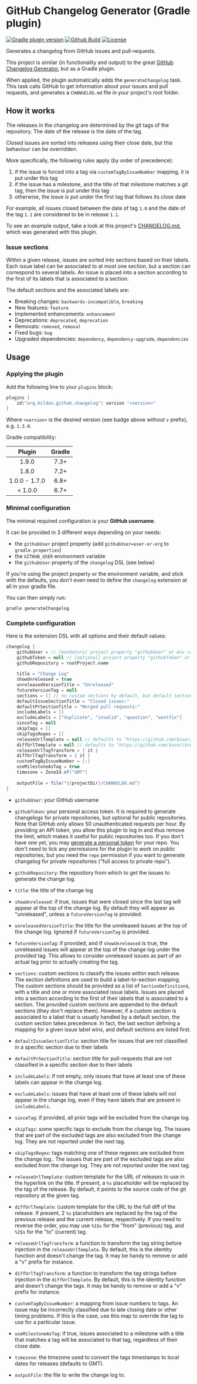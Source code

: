 # GitHub Changelog Generator (Gradle plugin)

[![Gradle plugin version](https://img.shields.io/maven-metadata/v/https/plugins.gradle.org/m2/org/hildan/github/changelog/org.hildan.github.changelog.gradle.plugin/maven-metadata.xml.svg?label=gradle&logo=gradle)](https://plugins.gradle.org/plugin/org.hildan.github.changelog)
[![Github Build](https://img.shields.io/github/workflow/status/joffrey-bion/gradle-github-changelog/CI%20Build?label=build&logo=github)](https://github.com/joffrey-bion/gradle-github-changelog/actions?query=workflow%3A%22CI+Build%22)
[![License](https://img.shields.io/badge/license-MIT-blue.svg)](https://github.com/joffrey-bion/gradle-github-changelog/blob/master/LICENSE)

Generates a changelog from GitHub issues and pull-requests.

This project is similar (in functionality and output) to the great 
[GitHub Changelog Generator](https://github.com/github-changelog-generator/github-changelog-generator),
but as a Gradle plugin.

When applied, the plugin automatically adds the `generateChangelog` task.
This task calls GitHub to get information about your issues and pull requests,
and generates a `CHANGELOG.md` file in your project's root folder.

## How it works

The releases in the changelog are determined by the git tags of the repository.
The date of the release is the date of the tag.

Closed issues are sorted into releases using their close date, but this behaviour can be overridden.

More specifically, the following rules apply (by order of precedence):

1. if the issue is forced into a tag via `customTagByIssueNumber` mapping, it is put under this tag
2. if the issue has a milestone, and the title of that milestone matches a git tag, then the issue is put under this tag
3. otherwise, the issue is put under the first tag that follows its close date

For example, all issues closed between the date of tag `1.0` and the date of the tag `1.1` are considered to be in release `1.1`.

To see an example output, take a look at this project's [CHANGELOG.md](CHANGELOG.md), which was generated with this plugin.

### Issue sections

Within a given release, issues are sorted into sections based on their labels.
Each issue label can be associated to at most one section, but a section can correspond to several labels.
An issue is placed into a section according to the first of its labels that is associated to a section.

The default sections and the associated labels are:

* Breaking changes: `backwards-incompatible`, `breaking`
* New features: `feature`
* Implemented enhancements: `enhancement`
* Deprecations: `deprecated`, `deprecation`
* Removals: `removed`, `removal`
* Fixed bugs: `bug`
* Upgraded dependencies: `dependency`, `dependency-upgrade`, `dependencies`

## Usage

### Applying the plugin

Add the following line to your `plugins` block:

```kotlin
plugins {
    id("org.hildan.github.changelog") version "<version>"
}
```

Where `<version>` is the desired version (see badge above without `v` prefix), e.g. `1.3.0`.

Gradle compatibility:

|    Plugin     | Gradle |
|:-------------:|:------:|
|     1.9.0     |  7.3+  |
|     1.8.0     |  7.2+  |
| 1.0.0 - 1.7.0 |  6.8+  |
|    < 1.0.0    |  6.7+  |

### Minimal configuration

The minimal required configuration is your **GitHub username**.

It can be provided in 3 different ways depending on your needs:
- the `githubUser` project property (add `githubUser=user-or-org` to `gradle.properties`)
- the `GITHUB_USER` environment variable
- the `githubUser` property of the `changelog` DSL (see below)

If you're using the project property or the environment variable, and stick with the defaults, you don't even need 
to define the `changelog` extension at all in your gradle file.

You can then simply run:
```
gradle generateChangelog
```

### Complete configuration

Here is the extension DSL with all options and their default values:

```groovy
changelog {
    githubUser = // [mandatory] project property "githubUser" or env variable "GITHUB_USER"
    githubToken = null // [optional] project property "githubToken" or env variable "GITHUB_TOKEN"
    githubRepository = rootProject.name
    
    title = "Change Log"
    showUnreleased = true
    unreleasedVersionTitle = "Unreleased"
    futureVersionTag = null
    sections = [] // no custom sections by default, but default sections are prepended
    defaultIssueSectionTitle = "Closed issues:"
    defaultPrSectionTitle = "Merged pull requests:"
    includeLabels = []
    excludeLabels = ["duplicate", "invalid", "question", "wontfix"]
    sinceTag = null
    skipTags = []
    skipTagsRegex = []
    releaseUrlTemplate = null // defaults to "https://github.com/$user/$repo/tree/%s"
    diffUrlTemplate = null // defaults to "https://github.com/$user/$repo/compare/%s...%s"
    releaseUrlTagTransform = { it }
    diffUrlTagTransform = { it }
    customTagByIssueNumber = [:]
    useMilestoneAsTag = true
    timezone = ZoneId.of("GMT")
    
    outputFile = file("${projectDir}/CHANGELOG.md")
}
```

- `githubUser`: your GitHub username

- `githubToken`: your personal access token.
It is required to generate changelogs for private repositories, but optional for public repositories.
Note that GitHub only allows 50 unauthenticated requests per hour.
By providing an API token, you allow this plugin to log in and thus remove the limit, which makes it useful for 
public repositories too. If you don't have one yet, you may 
[generate a personal token](https://github.com/settings/tokens/new?description=GitHub%20Changelog%20Generator%20token) 
for your repo. You don't need to tick any permissions for the plugin to work on public repositories, but you need
the `repo` permission if you want to generate changelog for private repositories ("full access to private repo").

- `githubRepository`: the repository from which to get the issues to generate the change log.

- `title`: the title of the change log

- `showUnreleased`: if true, issues that were closed since the last tag will appear at the top of the change log. 
By default they will appear as "unreleased", unless a `futureVersionTag` is provided.

- `unreleasedVersionTitle`: the title for the unreleased issues at the top of the change log. Ignored if 
`futureVersionTag` is provided.

- `futureVersionTag`: if provided, and if `showUnreleased` is true, the unreleased issues will appear at the top of 
the change log under the provided tag. This allows to consider unreleased issues as part of an actual tag prior to 
actually creating the tag.

- `sections`: custom sections to classify the issues within each release.
The section definitions are used to build a label-to-section mapping.
The custom sections should be provided as a list of `SectionDefinition`s, with a title and one or more associated
issue labels.
Issues are placed into a section according to the first of their labels that is associated to a section.
The provided custom sections are appended to the default sections (they don't replace them).
However, if a custom section is associated to a label that is usually handled by a default section, the custom
section takes precedence.
In fact, the last section defining a mapping for a given issue label wins, and default sections are listed first.

- `defaultIssueSectionTitle`: section title for issues that are not classified in a specific section due to their labels

- `defaultPrSectionTitle`: section title for pull-requests that are not classified in a specific section due to their 
labels

- `includeLabels`: if not empty, only issues that have at least one of these labels can appear in the change log.

- `excludeLabels`: issues that have at least one of these labels will not appear in the change log, even if they have 
  labels that are present in `includeLabels`.

- `sinceTag`: if provided, all prior tags will be excluded from the change log.

- `skipTags`: some specific tags to exclude from the change log. The issues that are part of the excluded tags are 
also excluded from the change log. They are not reported under the next tag.

- `skipTagsRegex`: tags matching one of these regexes are excluded from the change log.. The issues that are part of the excluded tags are 
also excluded from the change log. They are not reported under the next tag.

- `releaseUrlTemplate`: custom template for the URL of releases to use in the hyperlink on the title. If present, a `%s` 
placeholder will be replaced by the tag of the release. By default, it points to the source code of the git repository 
at the given tag.

- `diffUrlTemplate`: custom template for the URL to the full diff of the release. If present, 2 `%s` placeholders 
are replaced by the tag of the previous release and the current release, respectively. If you need to reverse the 
 order, you may use `%1$s` for the "from" (previous) tag, and `%2$s` for the "to" (current) tag.
 
- `releaseUrlTagTransform`: a function to transform the tag string before injection in the `releaseUrlTemplate`. By 
default, this is the identity function and doesn't change the tag. It may be handy to remove or add a "v" prefix for 
instance.
 
- `diffUrlTagTransform`: a function to transform the tag strings before injection in the `diffUrlTemplate`. By 
default, this is the identity function and doesn't change the tags. It may be handy to remove or add a "v" prefix for 
instance.
 
- `customTagByIssueNumber`: a mapping from issue numbers to tags. An issue may be incorrectly classified due to late 
closing date or other timing problems. If this is the case, use this map to override the tag to use for a particular 
issue.

- `useMilestoneAsTag`: if true, issues associated to a milestone with a title that matches a tag will be associated to 
that tag, regardless of their close date.

- `timezone`: the timezone used to convert the tags timestamps to local dates for releases (defaults to GMT).

- `outputFile`: the file to write the change log to.
